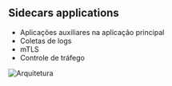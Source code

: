 ## Sidecars applications

- Aplicações auxiliares na aplicação principal
- Coletas de logs
- mTLS
- Controle de tráfego

![Arquitetura](![Arquitetura](https://miro.medium.com/v2/resize:fit:720/format:webp/1*DSgtq6hKMrKD3PhIvTu3jg.png))
